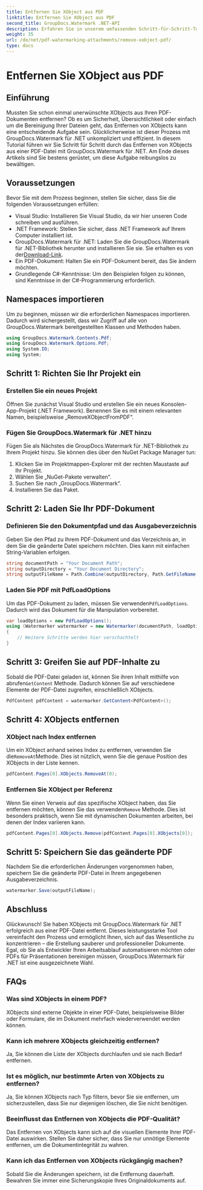 ```yaml
---
title: Entfernen Sie XObject aus PDF
linktitle: Entfernen Sie XObject aus PDF
second_title: GroupDocs.Watermark .NET-API
description: Erfahren Sie in unserem umfassenden Schritt-für-Schritt-Tutorial, wie Sie XObjects mit GroupDocs.Watermark für .NET einfach aus PDFs entfernen.
weight: 35
url: /de/net/pdf-watermarking-attachments/remove-xobject-pdf/
type: docs
---
```

# Entfernen Sie XObject aus PDF

## Einführung
Mussten Sie schon einmal unerwünschte XObjects aus Ihren PDF-Dokumenten entfernen? Ob es um Sicherheit, Übersichtlichkeit oder einfach um die Bereinigung Ihrer Dateien geht, das Entfernen von XObjects kann eine entscheidende Aufgabe sein. Glücklicherweise ist dieser Prozess mit GroupDocs.Watermark für .NET unkompliziert und effizient. In diesem Tutorial führen wir Sie Schritt für Schritt durch das Entfernen von XObjects aus einer PDF-Datei mit GroupDocs.Watermark für .NET. Am Ende dieses Artikels sind Sie bestens gerüstet, um diese Aufgabe reibungslos zu bewältigen.
## Voraussetzungen
Bevor Sie mit dem Prozess beginnen, stellen Sie sicher, dass Sie die folgenden Voraussetzungen erfüllen:
- Visual Studio: Installieren Sie Visual Studio, da wir hier unseren Code schreiben und ausführen.
- .NET Framework: Stellen Sie sicher, dass .NET Framework auf Ihrem Computer installiert ist.
-  GroupDocs.Watermark für .NET: Laden Sie die GroupDocs.Watermark für .NET-Bibliothek herunter und installieren Sie sie. Sie erhalten es von der[Download-Link](https://releases.groupdocs.com/Watermark/net/).
- Ein PDF-Dokument: Halten Sie ein PDF-Dokument bereit, das Sie ändern möchten.
- Grundlegende C#-Kenntnisse: Um den Beispielen folgen zu können, sind Kenntnisse in der C#-Programmierung erforderlich.
## Namespaces importieren
Um zu beginnen, müssen wir die erforderlichen Namespaces importieren. Dadurch wird sichergestellt, dass wir Zugriff auf alle von GroupDocs.Watermark bereitgestellten Klassen und Methoden haben.
```csharp
using GroupDocs.Watermark.Contents.Pdf;
using GroupDocs.Watermark.Options.Pdf;
using System.IO;
using System;
```
## Schritt 1: Richten Sie Ihr Projekt ein
### Erstellen Sie ein neues Projekt
Öffnen Sie zunächst Visual Studio und erstellen Sie ein neues Konsolen-App-Projekt (.NET Framework). Benennen Sie es mit einem relevanten Namen, beispielsweise „RemoveXObjectFromPDF“.
### Fügen Sie GroupDocs.Watermark für .NET hinzu
Fügen Sie als Nächstes die GroupDocs.Watermark für .NET-Bibliothek zu Ihrem Projekt hinzu. Sie können dies über den NuGet Package Manager tun:
1. Klicken Sie im Projektmappen-Explorer mit der rechten Maustaste auf Ihr Projekt.
2. Wählen Sie „NuGet-Pakete verwalten“.
3. Suchen Sie nach „GroupDocs.Watermark“.
4. Installieren Sie das Paket.
## Schritt 2: Laden Sie Ihr PDF-Dokument
### Definieren Sie den Dokumentpfad und das Ausgabeverzeichnis
Geben Sie den Pfad zu Ihrem PDF-Dokument und das Verzeichnis an, in dem Sie die geänderte Datei speichern möchten. Dies kann mit einfachen String-Variablen erfolgen.
```csharp
string documentPath = "Your Document Path";
string outputDirectory = "Your Document Directory";
string outputFileName = Path.Combine(outputDirectory, Path.GetFileName(documentPath));
```
### Laden Sie PDF mit PdfLoadOptions
 Um das PDF-Dokument zu laden, müssen Sie verwenden`PdfLoadOptions`. Dadurch wird das Dokument für die Manipulation vorbereitet.
```csharp
var loadOptions = new PdfLoadOptions();
using (Watermarker watermarker = new Watermarker(documentPath, loadOptions))
{
    // Weitere Schritte werden hier verschachtelt
}
```
## Schritt 3: Greifen Sie auf PDF-Inhalte zu
 Sobald die PDF-Datei geladen ist, können Sie ihren Inhalt mithilfe von abrufen`GetContent` Methode. Dadurch können Sie auf verschiedene Elemente der PDF-Datei zugreifen, einschließlich XObjects.
```csharp
PdfContent pdfContent = watermarker.GetContent<PdfContent>();
```
## Schritt 4: XObjects entfernen
### XObject nach Index entfernen
 Um ein XObject anhand seines Index zu entfernen, verwenden Sie die`RemoveAt`Methode. Dies ist nützlich, wenn Sie die genaue Position des XObjects in der Liste kennen.
```csharp
pdfContent.Pages[0].XObjects.RemoveAt(0);
```
### Entfernen Sie XObject per Referenz
 Wenn Sie einen Verweis auf das spezifische XObject haben, das Sie entfernen möchten, können Sie das verwenden`Remove` Methode. Dies ist besonders praktisch, wenn Sie mit dynamischen Dokumenten arbeiten, bei denen der Index variieren kann.
```csharp
pdfContent.Pages[0].XObjects.Remove(pdfContent.Pages[0].XObjects[0]);
```
## Schritt 5: Speichern Sie das geänderte PDF
Nachdem Sie die erforderlichen Änderungen vorgenommen haben, speichern Sie die geänderte PDF-Datei in Ihrem angegebenen Ausgabeverzeichnis.
```csharp
watermarker.Save(outputFileName);
```
## Abschluss
Glückwunsch! Sie haben XObjects mit GroupDocs.Watermark für .NET erfolgreich aus einer PDF-Datei entfernt. Dieses leistungsstarke Tool vereinfacht den Prozess und ermöglicht Ihnen, sich auf das Wesentliche zu konzentrieren – die Erstellung sauberer und professioneller Dokumente. Egal, ob Sie als Entwickler Ihren Arbeitsablauf automatisieren möchten oder PDFs für Präsentationen bereinigen müssen, GroupDocs.Watermark für .NET ist eine ausgezeichnete Wahl.
## FAQs
### Was sind XObjects in einem PDF?
XObjects sind externe Objekte in einer PDF-Datei, beispielsweise Bilder oder Formulare, die im Dokument mehrfach wiederverwendet werden können.
### Kann ich mehrere XObjects gleichzeitig entfernen?
Ja, Sie können die Liste der XObjects durchlaufen und sie nach Bedarf entfernen.
### Ist es möglich, nur bestimmte Arten von XObjects zu entfernen?
Ja, Sie können XObjects nach Typ filtern, bevor Sie sie entfernen, um sicherzustellen, dass Sie nur diejenigen löschen, die Sie nicht benötigen.
### Beeinflusst das Entfernen von XObjects die PDF-Qualität?
Das Entfernen von XObjects kann sich auf die visuellen Elemente Ihrer PDF-Datei auswirken. Stellen Sie daher sicher, dass Sie nur unnötige Elemente entfernen, um die Dokumentintegrität zu wahren.
### Kann ich das Entfernen von XObjects rückgängig machen?
Sobald Sie die Änderungen speichern, ist die Entfernung dauerhaft. Bewahren Sie immer eine Sicherungskopie Ihres Originaldokuments auf.